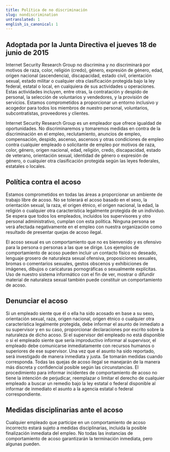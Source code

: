 ```yaml
---
title: Política de no discriminación
slug: nondiscrimination
untranslated: 1
english_is_canonical: 1
---
```


## Adoptada por la Junta Directiva el jueves 18 de junio de 2015

Internet Security Research Group no discrimina y no discriminará por motivos de raza, color, religión (credo), género, expresión de género, edad, origen nacional (ascendencia), discapacidad, estado civil, orientación sexual, estado militar o cualquier otra clasificación protegida bajo la ley federal, estatal o local, en cualquiera de sus actividades u operaciones. Estas actividades incluyen, entre otras, la contratación y despido de personal, la selección de voluntarios y vendedores, y la provisión de servicios. Estamos comprometidos a proporcionar un entorno inclusivo y acogedor para todos los miembros de nuestro personal, voluntarios, subcontratistas, proveedores y clientes.

Internet Security Research Group es un empleador que ofrece igualdad de oportunidades. No discriminaremos y tomaremos medidas en contra de la discriminación en el empleo, reclutamiento, anuncios de empleo, compensación, despido, ascenso, ascensos y otras condiciones de empleo contra cualquier empleado o solicitante de empleo por motivos de raza, color, género, origen nacional, edad, religión, credo, discapacidad, estado de veterano, orientación sexual, identidad de género o expresión de género, o cualquier otra clasificación protegida según las leyes federales, estatales o locales.

## Política contra el acoso

Estamos comprometidos en todas las áreas a proporcionar un ambiente de trabajo libre de acoso. No se tolerará el acoso basado en el sexo, la orientación sexual, la raza, el origen étnico, el origen nacional, la edad, la religión o cualquier otra característica legalmente protegida de un individuo. Se espera que todos los empleados, incluidos los supervisores y otro personal administrativo, cumplan con esta política. Ninguna persona se verá afectada negativamente en el empleo con nuestra organización como resultado de presentar quejas de acoso ilegal.

El acoso sexual es un comportamiento que no es bienvenido y es ofensivo para la persona o personas a las que se dirige. Los ejemplos de comportamiento de acoso pueden incluir un contacto físico no deseado, lenguaje grosero de naturaleza sexual ofensiva, proposiciones sexuales, bromas o comentarios sexuales, gestos obscenos y exhibiciones de imágenes, dibujos o caricaturas pornográficas o sexualmente explícitas. Uso de nuestro sistema informático con el fin de ver, mostrar o difundir material de naturaleza sexual también puede constituir un comportamiento de acoso.

## Denunciar el acoso

Si un empleado siente que él o ella ha sido acosado en base a su sexo, orientación sexual, raza, origen nacional, origen étnico o cualquier otra característica legalmente protegida, debe informar el asunto de inmediato a su supervisor y en su caso, proporcionar declaraciones por escrito sobre la naturaleza de dicho acoso. Si el supervisor del empleado no está disponible o si el empleado siente que sería improductivo informar al supervisor, el empleado debe comunicarse inmediatamente con recursos humanos o superiores de ese supervisor. Una vez que el asunto ha sido reportado, será investigado de manera inmediata y justa.
Se tomarán medidas cuando corresponda. Todas las quejas de acoso ilegal se manejarán de la manera más discreta y confidencial posible según las circunstancias. El procedimiento para informar incidentes de comportamiento de acoso no tiene la intención de perjudicar, reemplazar o limitar el derecho de cualquier empleado a buscar un remedio bajo la ley estatal o federal disponible al informar de inmediato el asunto a la agencia estatal o federal correspondiente.

## Medidas disciplinarias ante el acoso

Cualquier empleado que participe en un comportamiento de acoso incorrecto estará sujeto a medidas disciplinarias, incluida la posible finalización inmediata del empleo. No todas las instancias de comportamiento de acoso garantizarán la terminación inmediata, pero algunas pueden.
